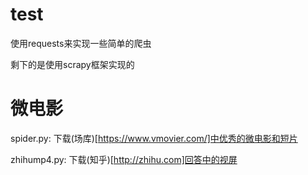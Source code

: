 # test
使用requests来实现一些简单的爬虫

剩下的是使用scrapy框架实现的

#  微电影

spider.py: 下载(场库)[https://www.vmovier.com/]中优秀的微电影和短片

zhihump4.py: 下载(知乎)[http://zhihu.com]回答中的视屏

